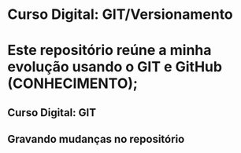 # Curso Digital: GIT/Versionamento

# Este repositório reúne a minha evolução usando o GIT e GitHub (CONHECIMENTO);

## Curso Digital: GIT

## Gravando mudanças no repositório